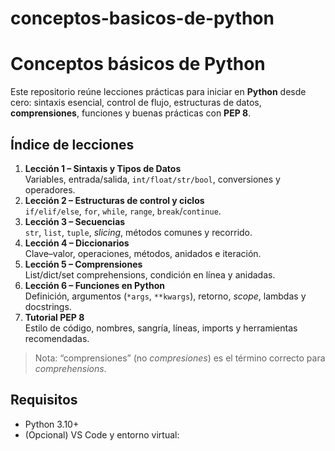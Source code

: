 # conceptos-basicos-de-python

# Conceptos básicos de Python

Este repositorio reúne lecciones prácticas para iniciar en **Python** desde cero:
sintaxis esencial, control de flujo, estructuras de datos, **comprensiones**, funciones
y buenas prácticas con **PEP 8**.

## Índice de lecciones
1. **Lección 1 – Sintaxis y Tipos de Datos**  
   Variables, entrada/salida, `int/float/str/bool`, conversiones y operadores.
2. **Lección 2 – Estructuras de control y ciclos**  
   `if/elif/else`, `for`, `while`, `range`, `break`/`continue`.
3. **Lección 3 – Secuencias**  
   `str`, `list`, `tuple`, *slicing*, métodos comunes y recorrido.
4. **Lección 4 – Diccionarios**  
   Clave–valor, operaciones, métodos, anidados e iteración.
5. **Lección 5 – Comprensiones**  
   List/dict/set comprehensions, condición en línea y anidadas.
6. **Lección 6 – Funciones en Python**  
   Definición, argumentos (`*args`, `**kwargs`), retorno, *scope*, lambdas y docstrings.
7. **Tutorial PEP 8**  
   Estilo de código, nombres, sangría, líneas, imports y herramientas recomendadas.

> Nota: “comprensiones” (no *compresiones*) es el término correcto para *comprehensions*.

## Requisitos
- Python 3.10+ 
- (Opcional) VS Code y entorno virtual:
  ```bash
